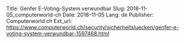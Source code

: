 Title: Genfer E-Voting-System verwundbar
Slug: 2018-11-05_computerworld-ch
Date: 2018-11-05
Lang: de
Publisher: Computerworld.ch
Ext_url: https://www.computerworld.ch/security/sicherheitsluecken/genfer-e-voting-system-verwundbar-1597468.html